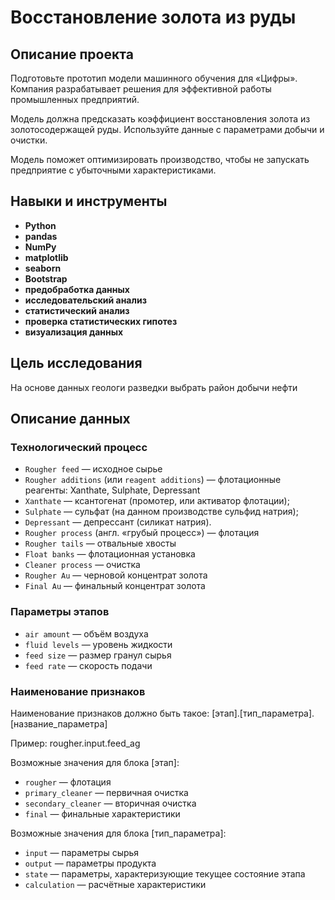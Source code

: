 # Восстановление золота из руды

## Описание проекта

Подготовьте прототип модели машинного обучения для «Цифры». Компания разрабатывает решения для эффективной работы промышленных предприятий.

Модель должна предсказать коэффициент восстановления золота из золотосодержащей руды. Используйте данные с параметрами добычи и очистки. 

Модель поможет оптимизировать производство, чтобы не запускать предприятие с убыточными характеристиками.


## Навыки и инструменты

- **Python**
- **pandas**
- **NumPy**
- **matplotlib**
- **seaborn**
- **Bootstrap**
- **предобработка данных**
- **исследовательский анализ**
- **статистический анализ**
- **проверка статистических гипотез**
- **визуализация данных**

## Цель исследования

На основе данных геологи разведки выбрать район добычи нефти

## Описание данных

### Технологический процесс

- `Rougher feed` — исходное сырье
- `Rougher additions` (или `reagent additions`) — флотационные реагенты: Xanthate, Sulphate, Depressant
- `Xanthate` — ксантогенат (промотер, или активатор флотации);
- `Sulphate` — сульфат (на данном производстве сульфид натрия);
- `Depressant` — депрессант (силикат натрия).
- `Rougher process` (англ. «грубый процесс») — флотация
- `Rougher tails` — отвальные хвосты
- `Float banks` — флотационная установка
- `Cleaner process` — очистка
- `Rougher Au` — черновой концентрат золота
- `Final Au` — финальный концентрат золота

### Параметры этапов

- `air amount` — объём воздуха
- `fluid levels` — уровень жидкости
- `feed size` — размер гранул сырья
- `feed rate` — скорость подачи

### Наименование признаков

Наименование признаков должно быть такое: [этап].[тип_параметра].[название_параметра]

Пример: rougher.input.feed_ag

Возможные значения для блока [этап]:

- `rougher` — флотация
- `primary_cleaner` — первичная очистка
- `secondary_cleaner` — вторичная очистка
- `final` — финальные характеристики


Возможные значения для блока [тип_параметра]:

- `input` — параметры сырья
- `output` — параметры продукта
- `state` — параметры, характеризующие текущее состояние этапа
- `calculation` — расчётные характеристики
